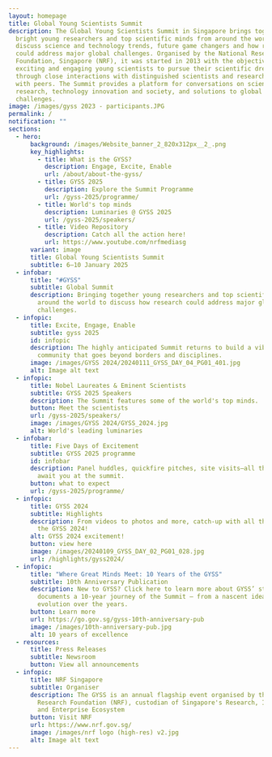 ```yaml
---
layout: homepage
title: Global Young Scientists Summit
description: The Global Young Scientists Summit in Singapore brings together
  bright young researchers and top scientific minds from around the world to
  discuss science and technology trends, future game changers and how research
  could address major global challenges. Organised by the National Research
  Foundation, Singapore (NRF), it was started in 2013 with the objective of
  exciting and engaging young scientists to pursue their scientific dreams
  through close interactions with distinguished scientists and researchers, and
  with peers. The Summit provides a platform for conversations on science and
  research, technology innovation and society, and solutions to global
  challenges.
image: /images/gyss 2023 - participants.JPG
permalink: /
notification: ""
sections:
  - hero:
      background: /images/Website_banner_2_820x312px__2_.png
      key_highlights:
        - title: What is the GYSS?
          description: Engage, Excite, Enable
          url: /about/about-the-gyss/
        - title: GYSS 2025
          description: Explore the Summit Programme
          url: /gyss-2025/programme/
        - title: World's top minds
          description: Luminaries @ GYSS 2025
          url: /gyss-2025/speakers/
        - title: Video Repository
          description: Catch all the action here!
          url: https://www.youtube.com/nrfmediasg
      variant: image
      title: Global Young Scientists Summit
      subtitle: 6–10 January 2025
  - infobar:
      title: "#GYSS"
      subtitle: Global Summit
      description: Bringing together young researchers and top scientific minds from
        around the world to discuss how research could address major global
        challenges.
  - infopic:
      title: Excite, Engage, Enable
      subtitle: gyss 2025
      id: infopic
      description: The highly anticipated Summit returns to build a vibrant scientific
        community that goes beyond borders and disciplines.
      image: /images/GYSS 2024/20240111_GYSS_DAY_04_PG01_401.jpg
      alt: Image alt text
  - infopic:
      title: Nobel Laureates & Eminent Scientists
      subtitle: GYSS 2025 Speakers
      description: The Summit features some of the world's top minds.
      button: Meet the scientists
      url: /gyss-2025/speakers/
      image: /images/GYSS 2024/GYSS_2024.jpg
      alt: World's leading luminaries
  - infobar:
      title: Five Days of Excitement
      subtitle: GYSS 2025 programme
      id: infobar
      description: Panel huddles, quickfire pitches, site visits—all these and more
        await you at the summit.
      button: what to expect
      url: /gyss-2025/programme/
  - infopic:
      title: GYSS 2024
      subtitle: Highlights
      description: From videos to photos and more, catch-up with all the action from
        the GYSS 2024!
      alt: GYSS 2024 excitement!
      button: view here
      image: /images/20240109_GYSS_DAY_02_PG01_028.jpg
      url: /highlights/gyss2024/
  - infopic:
      title: "Where Great Minds Meet: 10 Years of the GYSS"
      subtitle: 10th Anniversary Publication
      description: New to GYSS? Click here to learn more about GYSS’ story. It
        documents a 10-year journey of the Summit — from a nascent idea to its
        evolution over the years.
      button: Learn more
      url: https://go.gov.sg/gyss-10th-anniversary-pub
      image: /images/10th-anniversary-pub.jpg
      alt: 10 years of excellence
  - resources:
      title: Press Releases
      subtitle: Newsroom
      button: View all announcements
  - infopic:
      title: NRF Singapore
      subtitle: Organiser
      description: The GYSS is an annual flagship event organised by the National
        Research Foundation (NRF), custodian of Singapore's Research, Innovation
        and Enterprise Ecosystem
      button: Visit NRF
      url: https://www.nrf.gov.sg/
      image: /images/nrf logo (high-res) v2.jpg
      alt: Image alt text
---
```

